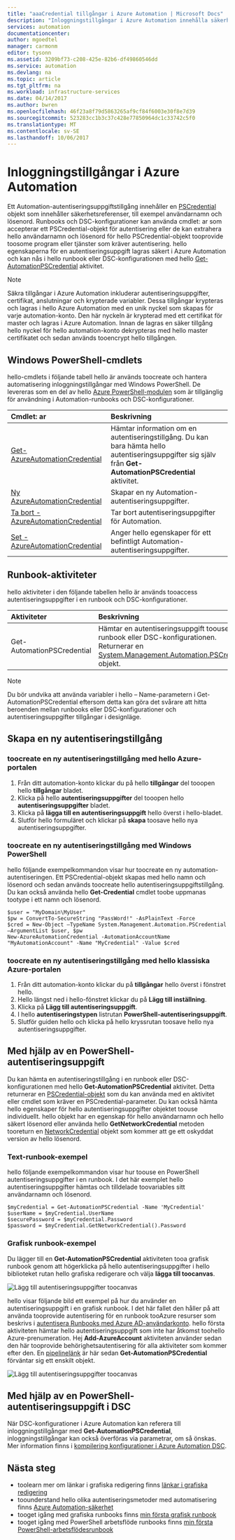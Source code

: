 ```yaml
---
title: "aaaCredential tillgångar i Azure Automation | Microsoft Docs"
description: "Inloggningstillgångar i Azure Automation innehålla säkerhetsreferenser som kan vara används tooauthenticate tooresources nås av hello runbook eller DSC-konfigurationen. Den här artikeln beskrivs hur toocreate autentiseringsuppgifter tillgångar och använda dem i en runbook eller DSC-konfigurationen."
services: automation
documentationcenter: 
author: mgoedtel
manager: carmonm
editor: tysonn
ms.assetid: 3209bf73-c208-425e-82b6-df49860546dd
ms.service: automation
ms.devlang: na
ms.topic: article
ms.tgt_pltfrm: na
ms.workload: infrastructure-services
ms.date: 04/14/2017
ms.author: bwren
ms.openlocfilehash: 46f23a8f79d5863265af9cf84f6003e30f8e7d39
ms.sourcegitcommit: 523283cc1b3c37c428e77850964dc1c33742c5f0
ms.translationtype: MT
ms.contentlocale: sv-SE
ms.lasthandoff: 10/06/2017
---
```

# <a name="credential-assets-in-azure-automation"></a>Inloggningstillgångar i Azure Automation
Ett Automation-autentiseringsuppgiftstillgång innehåller en [PSCredential](http://msdn.microsoft.com/library/system.management.automation.pscredential) objekt som innehåller säkerhetsreferenser, till exempel användarnamn och lösenord. Runbooks och DSC-konfigurationer kan använda cmdlet: ar som accepterar ett PSCredential-objekt för autentisering eller de kan extrahera hello användarnamn och lösenord för hello PSCredential-objekt tooprovide toosome program eller tjänster som kräver autentisering. hello egenskaperna för en autentiseringsuppgift lagras säkert i Azure Automation och kan nås i hello runbook eller DSC-konfigurationen med hello [Get-AutomationPSCredential](http://msdn.microsoft.com/library/system.management.automation.pscredential.aspx) aktivitet.

> [!NOTE]
> Säkra tillgångar i Azure Automation inkluderar autentiseringsuppgifter, certifikat, anslutningar och krypterade variabler. Dessa tillgångar krypteras och lagras i hello Azure Automation med en unik nyckel som skapas för varje automation-konto. Den här nyckeln är krypterad med ett certifikat för master och lagras i Azure Automation. Innan de lagras en säker tillgång hello nyckel för hello automation-konto dekrypteras med hello master certifikatet och sedan används tooencrypt hello tillgången.  

## <a name="windows-powershell-cmdlets"></a>Windows PowerShell-cmdlets
hello-cmdlets i följande tabell hello är används toocreate och hantera automatisering inloggningstillgångar med Windows PowerShell.  De levereras som en del av hello [Azure PowerShell-modulen](/powershell/azure/overview) som är tillgänglig för användning i Automation-runbooks och DSC-konfigurationer.

| Cmdlet: ar | Beskrivning |
|:--- |:--- |
| [Get-AzureAutomationCredential](/powershell/module/azure/get-azureautomationcredential?view=azuresmps-3.7.0) |Hämtar information om en autentiseringstillgång. Du kan bara hämta hello autentiseringsuppgifter sig själv från **Get-AutomationPSCredential** aktivitet. |
| [Ny AzureAutomationCredential](/powershell/module/azure/new-azureautomationcredential?view=azuresmps-3.7.0) |Skapar en ny Automation-autentiseringsuppgifter. |
| [Ta bort - AzureAutomationCredential](/powershell/module/azure/new-azureautomationcredential?view=azuresmps-3.7.0) |Tar bort autentiseringsuppgifter för Automation. |
| [Set - AzureAutomationCredential](/powershell/module/azure/new-azureautomationcredential?view=azuresmps-3.7.0) |Anger hello egenskaper för ett befintligt Automation-autentiseringsuppgifter. |

## <a name="runbook-activities"></a>Runbook-aktiviteter
hello aktiviteter i den följande tabellen hello är används tooaccess autentiseringsuppgifter i en runbook och DSC-konfigurationer.

| Aktiviteter | Beskrivning |
|:--- |:--- |
| Get-AutomationPSCredential |Hämtar en autentiseringsuppgift toouse i en runbook eller DSC-konfigurationen. Returnerar en [System.Management.Automation.PSCredential](http://msdn.microsoft.com/library/system.management.automation.pscredential) objekt. |

> [!NOTE]
> Du bör undvika att använda variabler i hello – Name-parametern i Get-AutomationPSCredential eftersom detta kan göra det svårare att hitta beroenden mellan runbooks eller DSC-konfigurationer och autentiseringsuppgifter tillgångar i designläge.
> 
> 

## <a name="creating-a-new-credential-asset"></a>Skapa en ny autentiseringstillgång

### <a name="toocreate-a-new-credential-asset-with-hello-azure-portal"></a>toocreate en ny autentiseringstillgång med hello Azure-portalen
1. Från ditt automation-konto klickar du på hello **tillgångar** del tooopen hello **tillgångar** bladet.
2. Klicka på hello **autentiseringsuppgifter** del tooopen hello **autentiseringsuppgifter** bladet.
3. Klicka på **lägga till en autentiseringsuppgift** hello överst i hello-bladet.
4. Slutför hello formuläret och klickar på **skapa** toosave hello nya autentiseringsuppgifter.

### <a name="toocreate-a-new-credential-asset-with-windows-powershell"></a>toocreate en ny autentiseringstillgång med Windows PowerShell
hello följande exempelkommandon visar hur toocreate en ny automation-autentiseringen. Ett PSCredential-objekt skapas med hello namn och lösenord och sedan används toocreate hello autentiseringsuppgiftstillgång. Du kan också använda hello **Get-Credential** cmdlet toobe uppmanas tootype i ett namn och lösenord.

    $user = "MyDomain\MyUser"
    $pw = ConvertTo-SecureString "PassWord!" -AsPlainText -Force
    $cred = New-Object –TypeName System.Management.Automation.PSCredential –ArgumentList $user, $pw
    New-AzureAutomationCredential -AutomationAccountName "MyAutomationAccount" -Name "MyCredential" -Value $cred

### <a name="toocreate-a-new-credential-asset-with-hello-azure-classic-portal"></a>toocreate en ny autentiseringstillgång med hello klassiska Azure-portalen
1. Från ditt automation-konto klickar du på **tillgångar** hello överst i fönstret hello.
2. Hello längst ned i hello-fönstret klickar du på **Lägg till inställning**.
3. Klicka på **Lägg till autentiseringsuppgift**.
4. I hello **autentiseringstypen** listrutan **PowerShell-autentiseringsuppgift**.
5. Slutför guiden hello och klicka på hello kryssrutan toosave hello nya autentiseringsuppgifter.

## <a name="using-a-powershell-credential"></a>Med hjälp av en PowerShell-autentiseringsuppgift
Du kan hämta en autentiseringstillgång i en runbook eller DSC-konfigurationen med hello **Get-AutomationPSCredential** aktivitet. Detta returnerar en [PSCredential-objekt](http://msdn.microsoft.com/library/system.management.automation.pscredential.aspx) som du kan använda med en aktivitet eller cmdlet som kräver en PSCredential-parameter. Du kan också hämta hello egenskaper för hello autentiseringsuppgifter objektet toouse individuellt. hello objekt har en egenskap för hello användarnamn och hello säkert lösenord eller använda hello **GetNetworkCredential** metoden tooreturn en [NetworkCredential](http://msdn.microsoft.com/library/system.net.networkcredential.aspx) objekt som kommer att ge ett oskyddat version av hello lösenord.

### <a name="textual-runbook-sample"></a>Text-runbook-exempel
hello följande exempelkommandon visar hur toouse en PowerShell autentiseringsuppgifter i en runbook. I det här exemplet hello autentiseringsuppgifter hämtas och tilldelade toovariables sitt användarnamn och lösenord.

    $myCredential = Get-AutomationPSCredential -Name 'MyCredential'
    $userName = $myCredential.UserName
    $securePassword = $myCredential.Password
    $password = $myCredential.GetNetworkCredential().Password


### <a name="graphical-runbook-sample"></a>Grafisk runbook-exempel
Du lägger till en **Get-AutomationPSCredential** aktiviteten tooa grafisk runbook genom att högerklicka på hello autentiseringsuppgifter i hello biblioteket rutan hello grafiska redigerare och välja **lägga till toocanvas**.

![Lägg till autentiseringsuppgifter toocanvas](media/automation-credentials/credential-add-canvas.png)

hello visar följande bild ett exempel på hur du använder en autentiseringsuppgift i en grafisk runbook.  I det här fallet den håller på att använda tooprovide autentisering för en runbook tooAzure resurser som beskrivs i [autentisera Runbooks med Azure AD-användarkonto](automation-create-aduser-account.md).  hello första aktiviteten hämtar hello autentiseringsuppgift som inte har åtkomst toohello Azure-prenumeration.  Hej **Add-AzureAccount** aktiviteten använder sedan den här tooprovide behörighetsautentisering för alla aktiviteter som kommer efter den.  En [pipelinelänk](automation-graphical-authoring-intro.md#links-and-workflow) är här sedan **Get-AutomationPSCredential** förväntar sig ett enskilt objekt.  

![Lägg till autentiseringsuppgifter toocanvas](media/automation-credentials/get-credential.png)

## <a name="using-a-powershell-credential-in-dsc"></a>Med hjälp av en PowerShell-autentiseringsuppgift i DSC
När DSC-konfigurationer i Azure Automation kan referera till inloggningstillgångar med **Get-AutomationPSCredential**, inloggningstillgångar kan också överföras via parametrar, om så önskas. Mer information finns i [kompilering konfigurationer i Azure Automation DSC](automation-dsc-compile.md#credential-assets).

## <a name="next-steps"></a>Nästa steg
* toolearn mer om länkar i grafiska redigering finns [länkar i grafiska redigering](automation-graphical-authoring-intro.md#links-and-workflow)
* toounderstand hello olika autentiseringsmetoder med automatisering finns [Azure Automation-säkerhet](automation-security-overview.md)
* tooget igång med grafiska runbooks finns [min första grafisk runbook](automation-first-runbook-graphical.md)
* tooget igång med PowerShell arbetsflöde runbooks finns [min första PowerShell-arbetsflödesrunbook](automation-first-runbook-textual.md) 

